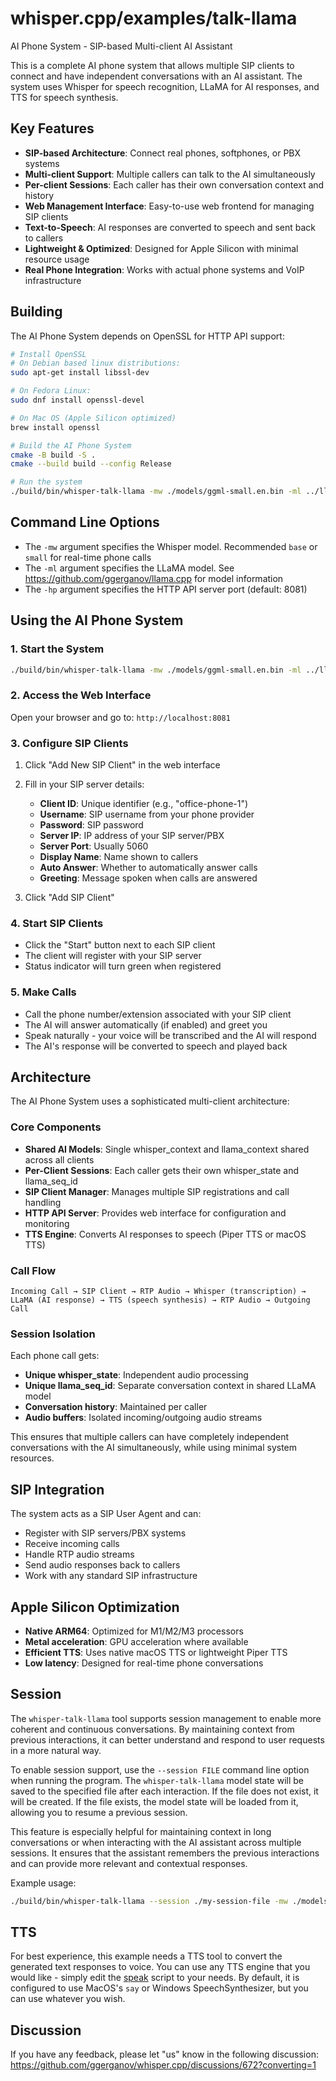 # whisper.cpp/examples/talk-llama

AI Phone System - SIP-based Multi-client AI Assistant

This is a complete AI phone system that allows multiple SIP clients to connect and have independent conversations with an AI assistant. The system uses Whisper for speech recognition, LLaMA for AI responses, and TTS for speech synthesis.

## Key Features

- **SIP-based Architecture**: Connect real phones, softphones, or PBX systems
- **Multi-client Support**: Multiple callers can talk to the AI simultaneously
- **Per-client Sessions**: Each caller has their own conversation context and history
- **Web Management Interface**: Easy-to-use web frontend for managing SIP clients
- **Text-to-Speech**: AI responses are converted to speech and sent back to callers
- **Lightweight & Optimized**: Designed for Apple Silicon with minimal resource usage
- **Real Phone Integration**: Works with actual phone systems and VoIP infrastructure

## Building

The AI Phone System depends on OpenSSL for HTTP API support:

```bash
# Install OpenSSL
# On Debian based linux distributions:
sudo apt-get install libssl-dev

# On Fedora Linux:
sudo dnf install openssl-devel

# On Mac OS (Apple Silicon optimized)
brew install openssl

# Build the AI Phone System
cmake -B build -S .
cmake --build build --config Release

# Run the system
./build/bin/whisper-talk-llama -mw ./models/ggml-small.en.bin -ml ../llama.cpp/models/llama-13b/ggml-model-q4_0.gguf -hp 8081
```

## Command Line Options

- The `-mw` argument specifies the Whisper model. Recommended `base` or `small` for real-time phone calls
- The `-ml` argument specifies the LLaMA model. See https://github.com/ggerganov/llama.cpp for model information
- The `-hp` argument specifies the HTTP API server port (default: 8081)

## Using the AI Phone System

### 1. Start the System

```bash
./build/bin/whisper-talk-llama -mw ./models/ggml-small.en.bin -ml ../llama.cpp/models/llama-13b/ggml-model-q4_0.gguf -hp 8081
```

### 2. Access the Web Interface

Open your browser and go to: `http://localhost:8081`

### 3. Configure SIP Clients

1. Click "Add New SIP Client" in the web interface
2. Fill in your SIP server details:
   - **Client ID**: Unique identifier (e.g., "office-phone-1")
   - **Username**: SIP username from your phone provider
   - **Password**: SIP password
   - **Server IP**: IP address of your SIP server/PBX
   - **Server Port**: Usually 5060
   - **Display Name**: Name shown to callers
   - **Auto Answer**: Whether to automatically answer calls
   - **Greeting**: Message spoken when calls are answered

3. Click "Add SIP Client"

### 4. Start SIP Clients

- Click the "Start" button next to each SIP client
- The client will register with your SIP server
- Status indicator will turn green when registered

### 5. Make Calls

- Call the phone number/extension associated with your SIP client
- The AI will answer automatically (if enabled) and greet you
- Speak naturally - your voice will be transcribed and the AI will respond
- The AI's response will be converted to speech and played back

## Architecture

The AI Phone System uses a sophisticated multi-client architecture:

### Core Components

- **Shared AI Models**: Single whisper_context and llama_context shared across all clients
- **Per-Client Sessions**: Each caller gets their own whisper_state and llama_seq_id
- **SIP Client Manager**: Manages multiple SIP registrations and call handling
- **HTTP API Server**: Provides web interface for configuration and monitoring
- **TTS Engine**: Converts AI responses to speech (Piper TTS or macOS TTS)

### Call Flow

```
Incoming Call → SIP Client → RTP Audio → Whisper (transcription) →
LLaMA (AI response) → TTS (speech synthesis) → RTP Audio → Outgoing Call
```

### Session Isolation

Each phone call gets:
- **Unique whisper_state**: Independent audio processing
- **Unique llama_seq_id**: Separate conversation context in shared LLaMA model
- **Conversation history**: Maintained per caller
- **Audio buffers**: Isolated incoming/outgoing audio streams

This ensures that multiple callers can have completely independent conversations with the AI simultaneously, while using minimal system resources.

## SIP Integration

The system acts as a SIP User Agent and can:
- Register with SIP servers/PBX systems
- Receive incoming calls
- Handle RTP audio streams
- Send audio responses back to callers
- Work with any standard SIP infrastructure

## Apple Silicon Optimization

- **Native ARM64**: Optimized for M1/M2/M3 processors
- **Metal acceleration**: GPU acceleration where available
- **Efficient TTS**: Uses native macOS TTS or lightweight Piper TTS
- **Low latency**: Designed for real-time phone conversations

## Session

The `whisper-talk-llama` tool supports session management to enable more coherent and continuous conversations. By maintaining context from previous interactions, it can better understand and respond to user requests in a more natural way.

To enable session support, use the `--session FILE` command line option when running the program. The `whisper-talk-llama` model state will be saved to the specified file after each interaction. If the file does not exist, it will be created. If the file exists, the model state will be loaded from it, allowing you to resume a previous session.

This feature is especially helpful for maintaining context in long conversations or when interacting with the AI assistant across multiple sessions. It ensures that the assistant remembers the previous interactions and can provide more relevant and contextual responses.

Example usage:

```bash
./build/bin/whisper-talk-llama --session ./my-session-file -mw ./models/ggml-small.en.bin -ml ../llama.cpp/models/llama-13b/ggml-model-q4_0.gguf -p "Georgi" -t 8
```

## TTS

For best experience, this example needs a TTS tool to convert the generated text responses to voice.
You can use any TTS engine that you would like - simply edit the [speak](speak) script to your needs.
By default, it is configured to use MacOS's `say` or Windows SpeechSynthesizer, but you can use whatever you wish.

## Discussion

If you have any feedback, please let "us" know in the following discussion: https://github.com/ggerganov/whisper.cpp/discussions/672?converting=1
